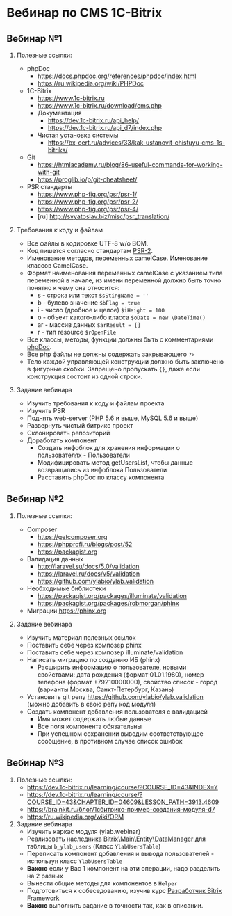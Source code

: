 # Вебинар по CMS 1C-Bitrix

## Вебинар №1

1. Полезные ссылки:
    - phpDoc
        - https://docs.phpdoc.org/references/phpdoc/index.html
        - https://ru.wikipedia.org/wiki/PHPDoc
    - 1C-Bitrix
        - https://www.1c-bitrix.ru
        - https://www.1c-bitrix.ru/download/cms.php
        - Документация
            - https://dev.1c-bitrix.ru/api_help/
            - https://dev.1c-bitrix.ru/api_d7/index.php
        - Чистая установка системы
            - https://bx-cert.ru/advices/33/kak-ustanovit-chistuyu-cms-1s-bitriks/
    - Git
        - https://htmlacademy.ru/blog/86-useful-commands-for-working-with-git
        - https://proglib.io/p/git-cheatsheet/
    - PSR стандарты
        - https://www.php-fig.org/psr/psr-1/
        - https://www.php-fig.org/psr/psr-2/
        - https://www.php-fig.org/psr/psr-4/
        - [ru] http://svyatoslav.biz/misc/psr_translation/

2. Требования к коду и файлам
   * Все файлы в кодировке UTF-8 w/o BOM.
   * Код пишется согласно стандартам [PSR-2](http://www.php-fig.org/psr/psr-2/). 
   * Именование методов, переменных camelCase. Именование классов CamelCase.
   * Формат наименования переменных camelCase с указанием типа переменной в начале, из имени переменной должно быть точно 
   понятно к чему она относится:
       * s - строка или текст `$sStingName = ''`
       * b - булево значение `$bFlag = true`
       * i - число (дробное и целое) `$iHeight = 100`
       * o - объект какого-либо класса `$oDate = new \DateTime()`
       * ar - массив данных `$arResult = []`
       * r - тип resource `$rOpenFile`
   * Все классы, методы, функции должны быть с комментариями [phpDoc](https://phpdoc.org/).
   * Все php файлы не должны содержать закрывающего `?>`
   * Тело каждой управляющей конструкции должно быть заключено в фигурные скобки. Запрещено пропускать `{}`, даже если 
   конструкция состоит из одной строки.
   
3. Задание вебинара
    - Изучить требования к коду и файлам проекта
    - Изучить PSR
    - Поднять web-server (PHP 5.6 и выше, MySQL 5.6 и выше)
    - Развернуть чистый битрикс проект
    - Склонировать репозиторий
    - Доработать компонент
        - Создать инфоблок для хранения информации о пользователях - Пользователи
        - Модифицировать метод getUsersList, чтобы данные возвращались из инфоблока Пользователи
        - Расставить phpDoc по классу компонента
        
        
## Вебинар №2

1. Полезные ссылки:
    - Composer 
        - https://getcomposer.org
        - https://phpprofi.ru/blogs/post/52
        - https://packagist.org
    - Валидация данных
        - http://laravel.su/docs/5.0/validation
        - https://laravel.ru/docs/v5/validation
        - https://github.com/ylabio/ylab.validation
    - Необходимые библиотеки 
        - https://packagist.org/packages/illuminate/validation
        - https://packagist.org/packages/robmorgan/phinx
    - Миграции https://phinx.org
    
2. Задание вебинара
    - Изучить материал полезных ссылок
    - Поставить себе через композер phinx
    - Поставить себе через композер illuminate/validation
    - Написать миграцию по созданию ИБ (phinx)
        - Расширить информацию о пользователе, новыми свойствами: дата рождения (формат 01.01.1980), номер телефона 
        (формат +79210000000), свойство список - город (варианты Москва, Санкт-Петербург, Казань) 
    - Установить git репу https://github.com/ylabio/ylab.validation (можно добавить в свою репу код модуля)
    - Создать компонент добавления пользователя с валидацией
        - Имя может содержать любые данные
        - Все поля компонента обязательны
        - При успешном сохранении выводим соответствующее сообщение, в противном случае список ошибок
    
## Вебинар №3
1. Полезные ссылки:
    - https://dev.1c-bitrix.ru/learning/course/?COURSE_ID=43&INDEX=Y
    - https://dev.1c-bitrix.ru/learning/course/?COURSE_ID=43&CHAPTER_ID=04609&LESSON_PATH=3913.4609
    - https://brainkit.ru/блог/1сбитрикс-пример-создания-модуля-d7
    - https://ru.wikipedia.org/wiki/ORM
2. Задание вебинара
    - Изучить каркас модуля (ylab.webinar)
    - Реализовать наследника [Bitrix\Main\Entity\DataManager](https://dev.1c-bitrix.ru/learning/course/?COURSE_ID=43&LESSON_ID=4803&LESSON_PATH=3913.5062.5748.4803#example) для таблицы `b_ylab_users` (Класс `YlabUsersTable`)
    - Переписать компонент добавления и вывода пользователей - используя класс `YlabUsersTable`
    - **Важно** если у Вас 1 компонент на эти операции, надо разделить на 2 разных
    - Вынести общие методы для компонентов в `Helper`
    - Подготовиться к собеседованию, изучив курс [Разработчик Bitrix Framework](https://dev.1c-bitrix.ru/learning/course/?COURSE_ID=43&INDEX=Y)
    - **Важно** выполнить задание в точности так, как в описании.